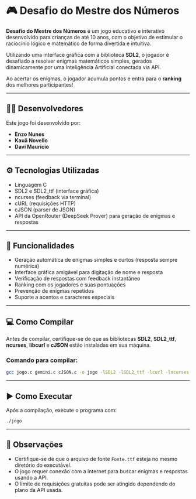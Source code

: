 # 🎮 Desafio do Mestre dos Números

**Desafio do Mestre dos Números** é um jogo educativo e interativo desenvolvido para crianças de até 10 anos, com o objetivo de estimular o raciocínio lógico e matemático de forma divertida e intuitiva.  

Utilizando uma interface gráfica com a biblioteca **SDL2**, o jogador é desafiado a resolver enigmas matemáticos simples, gerados dinamicamente por uma Inteligência Artificial conectada via API.  

Ao acertar os enigmas, o jogador acumula pontos e entra para o **ranking** dos melhores participantes!

---

## 👨‍💻 Desenvolvedores

Este jogo foi desenvolvido por:

- **Enzo Nunes**  
- **Kauã Novello**  
- **Davi Mauricio**

---

## ⚙️ Tecnologias Utilizadas

- Linguagem C  
- SDL2 e SDL2_ttf (interface gráfica)  
- ncurses (feedback via terminal)  
- cURL (requisições HTTP)  
- cJSON (parser de JSON)  
- API da OpenRouter (DeepSeek Prover) para geração de enigmas e respostas

---

## 🧩 Funcionalidades

- Geração automática de enigmas simples e curtos (resposta sempre numérica)
- Interface gráfica amigável para digitação de nome e resposta
- Verificação de respostas com feedback instantâneo
- Ranking com os jogadores e suas pontuações
- Prevenção de enigmas repetidos
- Suporte a acentos e caracteres especiais

---

## 💻 Como Compilar

Antes de compilar, certifique-se de que as bibliotecas **SDL2**, **SDL2_ttf**, **ncurses**, **libcurl** e **cJSON** estão instaladas em sua máquina.

### Comando para compilar:

```bash
gcc jogo.c gemini.c cJSON.c -o jogo -lSDL2 -lSDL2_ttf -lcurl -lncurses
```

---

## ▶️ Como Executar

Após a compilação, execute o programa com:

```bash
./jogo
```

---

## 📝 Observações

- Certifique-se de que o arquivo de fonte `Fonte.ttf` esteja no mesmo diretório do executável.
- O jogo requer conexão com a internet para buscar enigmas e respostas usando a API.
- O limite de requisições gratuitas pode ser atingido dependendo do plano da API usada.
